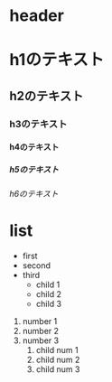 # header

# h1のテキスト
## h2のテキスト
### h3のテキスト
#### h4のテキスト
##### h5のテキスト
###### h6のテキスト

# list

* first
* second
* third
	* child 1
	* child 2
	* child 3

1. number 1
2. number 2
3. number 3
	1. child num 1
	2. child num 2
	3. child num 3

